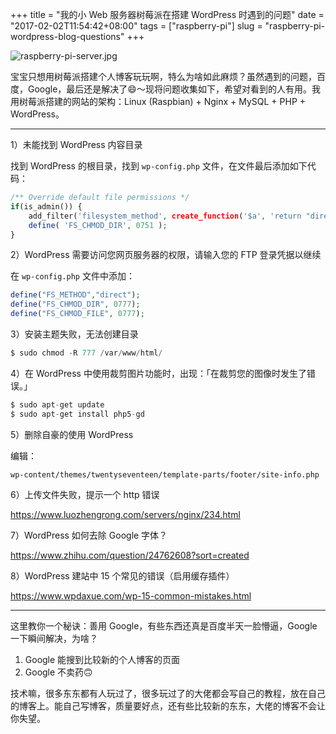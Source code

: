 +++
title = "我的小 Web 服务器树莓派在搭建 WordPress 时遇到的问题"
date = "2017-02-02T11:54:42+08:00"
tags = ["raspberry-pi"]
slug = "raspberry-pi-wordpress-blog-questions"
+++

![raspberry-pi-server.jpg](/images/raspberry-pi-server.jpg "树莓派")

宝宝只想用树莓派搭建个人博客玩玩啊，特么为啥如此麻烦？虽然遇到的问题，百度，Google，最后还是解决了😄～现将问题收集如下，希望对看到的人有用。我用树莓派搭建的网站的架构：Linux (Raspbian) + Nginx + MySQL + PHP + WordPress。

---

1）未能找到 WordPress 内容目录

找到 WordPress 的根目录，找到 `wp-config.php` 文件，在文件最后添加如下代码：

```php
/** Override default file permissions */
if(is_admin()) {
    add_filter('filesystem_method', create_function('$a', 'return "direct";' ));
    define( 'FS_CHMOD_DIR', 0751 );
}
```

2）WordPress 需要访问您网页服务器的权限，请输入您的 FTP 登录凭据以继续

在 `wp-config.php` 文件中添加：

```php
define("FS_METHOD","direct");
define("FS_CHMOD_DIR", 0777);
define("FS_CHMOD_FILE", 0777);
```

3）安装主题失败，无法创建目录

```s
$ sudo chmod -R 777 /var/www/html/
```

4）在 WordPress 中使用裁剪图片功能时，出现：「在裁剪您的图像时发生了错误。」

```s
$ sudo apt-get update
$ sudo apt-get install php5-gd
```

5）删除自豪的使用 WordPress

编辑：

```
wp-content/themes/twentyseventeen/template-parts/footer/site-info.php
```

6）上传文件失败，提示一个 http 错误

https://www.luozhengrong.com/servers/nginx/234.html

7）WordPress 如何去除 Google 字体？

https://www.zhihu.com/question/24762608?sort=created

8）WordPress 建站中 15 个常见的错误（启用缓存插件）

https://www.wpdaxue.com/wp-15-common-mistakes.html

---

这里教你一个秘诀：善用 Google，有些东西还真是百度半天一脸懵逼，Google 一下瞬间解决，为啥？

1. Google 能搜到比较新的个人博客的页面
2. Google 不卖药🙃

技术嘛，很多东东都有人玩过了，很多玩过了的大佬都会写自己的教程，放在自己的博客上。能自己写博客，质量要好点，还有些比较新的东东，大佬的博客不会让你失望。
